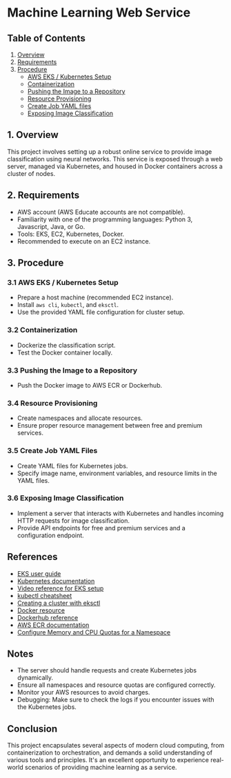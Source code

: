 # Machine Learning Web Service

## Table of Contents
1. [Overview](#overview)
2. [Requirements](#requirements)
3. [Procedure](#procedure)
    - [AWS EKS / Kubernetes Setup](#aws-eks--kubernetes-setup)
    - [Containerization](#containerization)
    - [Pushing the Image to a Repository](#pushing-the-image-to-a-repository)
    - [Resource Provisioning](#resource-provisioning)
    - [Create Job YAML files](#create-job-yaml-files)
    - [Exposing Image Classification](#exposing-image-classification)

<a name="overview"></a>
## 1. Overview
This project involves setting up a robust online service to provide image classification using neural networks. This service is exposed through a web server, managed via Kubernetes, and housed in Docker containers across a cluster of nodes.

<a name="requirements"></a>
## 2. Requirements
- AWS account (AWS Educate accounts are not compatible).
- Familiarity with one of the programming languages: Python 3, Javascript, Java, or Go.
- Tools: EKS, EC2, Kubernetes, Docker.
- Recommended to execute on an EC2 instance.

<a name="procedure"></a>
## 3. Procedure

<a name="aws-eks--kubernetes-setup"></a>
### 3.1 AWS EKS / Kubernetes Setup
- Prepare a host machine (recommended EC2 instance).
- Install `aws cli`, `kubectl`, and `eksctl`.
- Use the provided YAML file configuration for cluster setup.

<a name="containerization"></a>
### 3.2 Containerization
- Dockerize the classification script.
- Test the Docker container locally.

<a name="pushing-the-image-to-a-repository"></a>
### 3.3 Pushing the Image to a Repository
- Push the Docker image to AWS ECR or Dockerhub.

<a name="resource-provisioning"></a>
### 3.4 Resource Provisioning
- Create namespaces and allocate resources.
- Ensure proper resource management between free and premium services.

<a name="create-job-yaml-files"></a>
### 3.5 Create Job YAML Files
- Create YAML files for Kubernetes jobs.
- Specify image name, environment variables, and resource limits in the YAML files.

<a name="exposing-image-classification"></a>
### 3.6 Exposing Image Classification
- Implement a server that interacts with Kubernetes and handles incoming HTTP requests for image classification.
- Provide API endpoints for free and premium services and a configuration endpoint.

## References
- [EKS user guide](#)
- [Kubernetes documentation](#)
- [Video reference for EKS setup](#)
- [kubectl cheatsheet](#)
- [Creating a cluster with eksctl](#)
- [Docker resource](#)
- [Dockerhub reference](#)
- [AWS ECR documentation](#)
- [Configure Memory and CPU Quotas for a Namespace](#)

## Notes
- The server should handle requests and create Kubernetes jobs dynamically.
- Ensure all namespaces and resource quotas are configured correctly.
- Monitor your AWS resources to avoid charges.
- Debugging: Make sure to check the logs if you encounter issues with the Kubernetes jobs.

## Conclusion
This project encapsulates several aspects of modern cloud computing, from containerization to orchestration, and demands a solid understanding of various tools and principles. It's an excellent opportunity to experience real-world scenarios of providing machine learning as a service.
